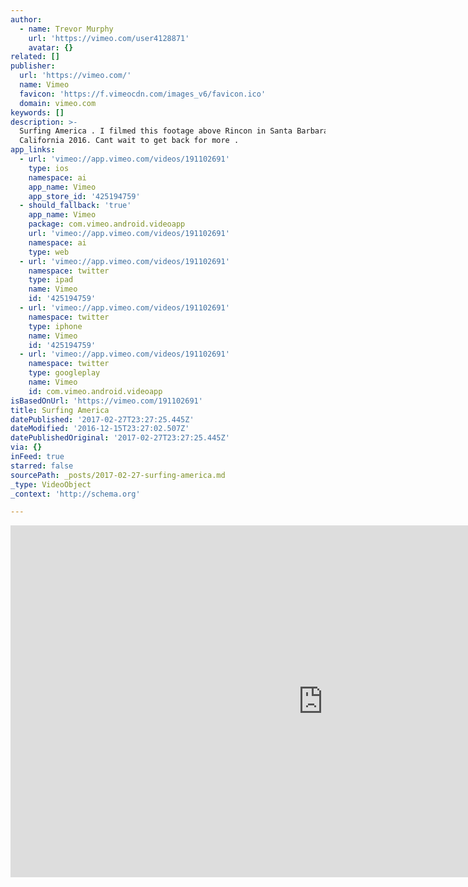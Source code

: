 ```yaml
---
author:
  - name: Trevor Murphy
    url: 'https://vimeo.com/user4128871'
    avatar: {}
related: []
publisher:
  url: 'https://vimeo.com/'
  name: Vimeo
  favicon: 'https://f.vimeocdn.com/images_v6/favicon.ico'
  domain: vimeo.com
keywords: []
description: >-
  Surfing America . I filmed this footage above Rincon in Santa Barbara
  California 2016. Cant wait to get back for more .
app_links:
  - url: 'vimeo://app.vimeo.com/videos/191102691'
    type: ios
    namespace: ai
    app_name: Vimeo
    app_store_id: '425194759'
  - should_fallback: 'true'
    app_name: Vimeo
    package: com.vimeo.android.videoapp
    url: 'vimeo://app.vimeo.com/videos/191102691'
    namespace: ai
    type: web
  - url: 'vimeo://app.vimeo.com/videos/191102691'
    namespace: twitter
    type: ipad
    name: Vimeo
    id: '425194759'
  - url: 'vimeo://app.vimeo.com/videos/191102691'
    namespace: twitter
    type: iphone
    name: Vimeo
    id: '425194759'
  - url: 'vimeo://app.vimeo.com/videos/191102691'
    namespace: twitter
    type: googleplay
    name: Vimeo
    id: com.vimeo.android.videoapp
isBasedOnUrl: 'https://vimeo.com/191102691'
title: Surfing America
datePublished: '2017-02-27T23:27:25.445Z'
dateModified: '2016-12-15T23:27:02.507Z'
datePublishedOriginal: '2017-02-27T23:27:25.445Z'
via: {}
inFeed: true
starred: false
sourcePath: _posts/2017-02-27-surfing-america.md
_type: VideoObject
_context: 'http://schema.org'

---
```

<iframe src="https://cdn.embedly.com/widgets/media.html?src=https%3A%2F%2Fplayer.vimeo.com%2Fvideo%2F191102691&amp;url=https%3A%2F%2Fvimeo.com%2F191102691&amp;image=https%3A%2F%2Fi.vimeocdn.com%2Fvideo%2F602000738_1280.jpg&amp;key=b7d04c9b404c499eba89ee7072e1c4f7&amp;type=text%2Fhtml&amp;schema=vimeo" width="1000" height="563" scrolling="no" frameborder="0" allowfullscreen="" style=""></iframe>